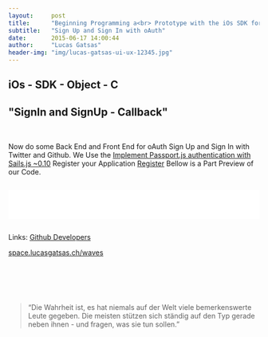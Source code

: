 ```yaml
---
layout:     post
title:      "Beginning Programming a<br> Prototype with the iOs SDK for our Start Up - App"
subtitle:   "Sign Up and Sign In with oAuth"
date:       2015-06-17 14:00:44
author:     "Lucas Gatsas"
header-img: "img/lucas-gatsas-ui-ux-12345.jpg"
---
```

<h2 class="section-heading">iOs - SDK - Object - C</h2>
<h2 class="section-heading">"SignIn and SignUp - Callback"</h2>

<br>

Now do some Back End and Front End for oAuth Sign Up and Sign In with Twitter and Github. We Use the <a href="http://lucasgatsas.ch/2015/01/17/sails.js/" target="_blank">Implement Passport.js authentication with Sails.js ~0.10</a> Register your Application <a href="https://github.com/settings/developers">Register</a> Bellow is a Part Preview of our Code. 

<div style="overflow:auto; height=200; width=100%;">
<pre style="color:black;background:white;"><pre>




</pre></pre></div>




Links: <a href="https://github.com/settings/developers">Github Developers</a>



<a href="http://space.lucasgatsas.ch/waves" target="_blank">space.lucasgatsas.ch/waves</a>

<br><br>






<br>
<blockquote>
“Die Wahrheit ist, es hat niemals auf der Welt viele bemerkenswerte Leute gegeben. Die meisten stützen sich ständig auf den Typ gerade neben ihnen - und fragen, was sie tun sollen.” 
</blockquote>

